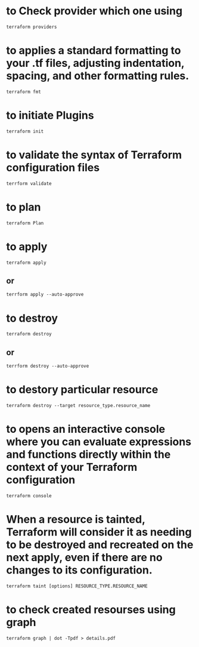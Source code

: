 # to Check provider which one using
```
terraform providers
```
# to applies a standard formatting to your .tf files, adjusting indentation, spacing, and other formatting rules.
```
terraform fmt
```

# to initiate Plugins
```
terraform init
```

# to validate the syntax of Terraform configuration files
```
terrform validate
```

# to plan
```
terraform Plan
```

# to apply
```
terraform apply
```
## or
```
terrform apply --auto-approve
```

# to destroy
```
terraform destroy
```
## or
```
terrform destroy --auto-approve
```

# to destory particular resource
```
terraform destroy --target resource_type.resource_name
```

# to opens an interactive console where you can evaluate expressions and functions directly within the context of your Terraform configuration
```
terraform console
```

# When a resource is tainted, Terraform will consider it as needing to be destroyed and recreated on the next apply, even if there are no changes to its configuration.
```
terraform taint [options] RESOURCE_TYPE.RESOURCE_NAME
```
# to check created resourses using graph
```
terraform graph | dot -Tpdf > details.pdf
```
